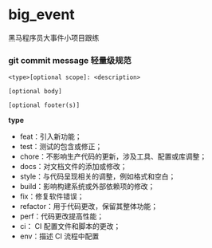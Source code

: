 # big_event
黑马程序员大事件小项目跟练


### git commit message 轻量级规范

```text
<type>[optional scope]: <description>

[optional body]

[optional footer(s)]
```

**type**

- feat：引入新功能；
- test：测试的包含或修正；
- chore：不影响生产代码的更新，涉及工具、配置或库调整；
- docs：对文档文件的添加或修改；
- style：与代码呈现相关的调整，例如格式和空白；
- build：影响构建系统或外部依赖项的修改；
- fix：修复软件错误；
- refactor：用于代码更改，保留其整体功能；
- perf：代码更改提高性能；
- ci： CI 配置文件和脚本的更改；
- env：描述 CI 流程中配置